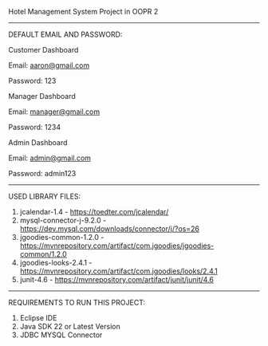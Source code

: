 Hotel Management System Project in OOPR 2

-------------------------------------------------------------------------------------------------------------------------------------------------------------------------------------------
DEFAULT EMAIL AND PASSWORD:

Customer Dashboard

Email: aaron@gmail.com

Password: 123

Manager Dashboard

Email: manager@gmail.com

Password: 1234

Admin Dashboard

Email: admin@gmail.com

Password: admin123

-------------------------------------------------------------------------------------------------------------------------------------------------------------------------------------------
USED LIBRARY FILES:

1. jcalendar-1.4 - https://toedter.com/jcalendar/
2. mysql-connector-j-9.2.0 - https://dev.mysql.com/downloads/connector/j/?os=26
3. jgoodies-common-1.2.0 - https://mvnrepository.com/artifact/com.jgoodies/jgoodies-common/1.2.0
4. jgoodies-looks-2.4.1 - https://mvnrepository.com/artifact/com.jgoodies/looks/2.4.1
5. junit-4.6 - https://mvnrepository.com/artifact/junit/junit/4.6

-------------------------------------------------------------------------------------------------------------------------------------------------------------------------------------------
REQUIREMENTS TO RUN THIS PROJECT:
1. Eclipse IDE
2. Java SDK 22 or Latest Version
3. JDBC MYSQL Connector


